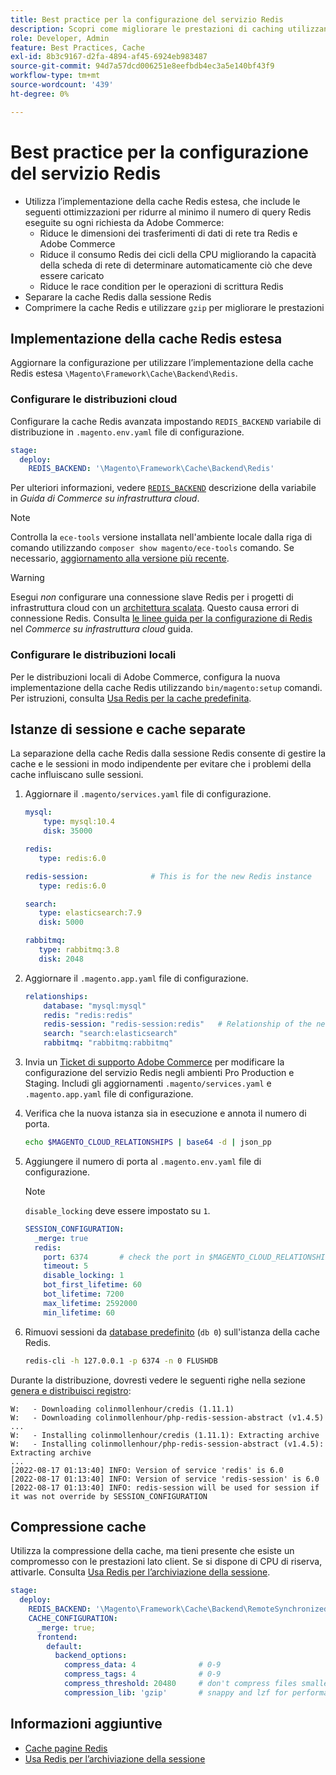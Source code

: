 ```yaml
---
title: Best practice per la configurazione del servizio Redis
description: Scopri come migliorare le prestazioni di caching utilizzando l’implementazione della cache Redis estesa per Adobe Commerce.
role: Developer, Admin
feature: Best Practices, Cache
exl-id: 8b3c9167-d2fa-4894-af45-6924eb983487
source-git-commit: 94d7a57dcd006251e8eefbdb4ec3a5e140bf43f9
workflow-type: tm+mt
source-wordcount: '439'
ht-degree: 0%

---
```


# Best practice per la configurazione del servizio Redis

- Utilizza l’implementazione della cache Redis estesa, che include le seguenti ottimizzazioni per ridurre al minimo il numero di query Redis eseguite su ogni richiesta da Adobe Commerce:
   - Riduce le dimensioni dei trasferimenti di dati di rete tra Redis e Adobe Commerce
   - Riduce il consumo Redis dei cicli della CPU migliorando la capacità della scheda di rete di determinare automaticamente ciò che deve essere caricato
   - Riduce le race condition per le operazioni di scrittura Redis
- Separare la cache Redis dalla sessione Redis
- Comprimere la cache Redis e utilizzare `gzip` per migliorare le prestazioni

## Implementazione della cache Redis estesa

Aggiornare la configurazione per utilizzare l’implementazione della cache Redis estesa `\Magento\Framework\Cache\Backend\Redis`.

### Configurare le distribuzioni cloud

Configurare la cache Redis avanzata impostando `REDIS_BACKEND` variabile di distribuzione in `.magento.env.yaml` file di configurazione.

```yaml
stage:
  deploy:
    REDIS_BACKEND: '\Magento\Framework\Cache\Backend\Redis'
```

Per ulteriori informazioni, vedere [`REDIS_BACKEND`](https://experienceleague.adobe.com/docs/commerce-cloud-service/user-guide/configure/env/stage/variables-deploy.html#redis_backend) descrizione della variabile in _Guida di Commerce su infrastruttura cloud_.

>[!NOTE]
>
> Controlla la `ece-tools` versione installata nell&#39;ambiente locale dalla riga di comando utilizzando `composer show magento/ece-tools` comando. Se necessario, [aggiornamento alla versione più recente](https://experienceleague.adobe.com/docs/commerce-cloud-service/user-guide/dev-tools/ece-tools/update-package.html).

>[!WARNING]
>
>Esegui _non_ configurare una connessione slave Redis per i progetti di infrastruttura cloud con un [architettura scalata](https://experienceleague.adobe.com/docs/commerce-cloud-service/user-guide/architecture/scaled-architecture.html). Questo causa errori di connessione Redis. Consulta [le linee guida per la configurazione di Redis](https://experienceleague.adobe.com/docs/commerce-cloud-service/user-guide/configure/env/stage/variables-deploy.html#redis_use_slave_connection) nel _Commerce su infrastruttura cloud_ guida.

### Configurare le distribuzioni locali

Per le distribuzioni locali di Adobe Commerce, configura la nuova implementazione della cache Redis utilizzando `bin/magento:setup` comandi. Per istruzioni, consulta [Usa Redis per la cache predefinita](../../../configuration/cache/redis-pg-cache.md#configure-redis-page-caching).

## Istanze di sessione e cache separate

La separazione della cache Redis dalla sessione Redis consente di gestire la cache e le sessioni in modo indipendente per evitare che i problemi della cache influiscano sulle sessioni.

1. Aggiornare il `.magento/services.yaml` file di configurazione.

   ```yaml
   mysql:
       type: mysql:10.4
       disk: 35000
   
   redis:
      type: redis:6.0
   
   redis-session:              # This is for the new Redis instance
      type: redis:6.0
   
   search:
      type: elasticsearch:7.9
      disk: 5000
   
   rabbitmq:
      type: rabbitmq:3.8
      disk: 2048
   ```

1. Aggiornare il `.magento.app.yaml` file di configurazione.

   ```yaml
   relationships:
       database: "mysql:mysql"
       redis: "redis:redis"
       redis-session: "redis-session:redis"   # Relationship of the new Redis instance
       search: "search:elasticsearch"
       rabbitmq: "rabbitmq:rabbitmq"
   ```

1. Invia un [Ticket di supporto Adobe Commerce](https://experienceleague.adobe.com/docs/commerce-knowledge-base/kb/help-center-guide/magento-help-center-user-guide.html#submit-ticket) per modificare la configurazione del servizio Redis negli ambienti Pro Production e Staging. Includi gli aggiornamenti `.magento/services.yaml` e `.magento.app.yaml` file di configurazione.

1. Verifica che la nuova istanza sia in esecuzione e annota il numero di porta.

   ```bash
   echo $MAGENTO_CLOUD_RELATIONSHIPS | base64 -d | json_pp
   ```

1. Aggiungere il numero di porta al `.magento.env.yaml` file di configurazione.

   >[!NOTE]
   >`disable_locking` deve essere impostato su `1`.
   >   

   ```yaml
   SESSION_CONFIGURATION:
     _merge: true
     redis:
       port: 6374       # check the port in $MAGENTO_CLOUD_RELATIONSHIPS
       timeout: 5
       disable_locking: 1
       bot_first_lifetime: 60
       bot_lifetime: 7200
       max_lifetime: 2592000
       min_lifetime: 60
   ```

1. Rimuovi sessioni da [database predefinito](../../../configuration/cache/redis-pg-cache.md) (`db 0`) sull&#39;istanza della cache Redis.

   ```bash
   redis-cli -h 127.0.0.1 -p 6374 -n 0 FLUSHDB
   ```

Durante la distribuzione, dovresti vedere le seguenti righe nella sezione [genera e distribuisci registro](https://experienceleague.adobe.com/docs/commerce-cloud-service/user-guide/develop/test/log-locations.html#build-and-deploy-logs):

```terminal
W:   - Downloading colinmollenhour/credis (1.11.1)
W:   - Downloading colinmollenhour/php-redis-session-abstract (v1.4.5)
...
W:   - Installing colinmollenhour/credis (1.11.1): Extracting archive
W:   - Installing colinmollenhour/php-redis-session-abstract (v1.4.5): Extracting archive
...
[2022-08-17 01:13:40] INFO: Version of service 'redis' is 6.0
[2022-08-17 01:13:40] INFO: Version of service 'redis-session' is 6.0
[2022-08-17 01:13:40] INFO: redis-session will be used for session if it was not override by SESSION_CONFIGURATION
```

## Compressione cache

Utilizza la compressione della cache, ma tieni presente che esiste un compromesso con le prestazioni lato client. Se si dispone di CPU di riserva, attivarle. Consulta [Usa Redis per l’archiviazione della sessione](../../../configuration/cache/redis-session.md).

```yaml
stage:
  deploy:
    REDIS_BACKEND: '\Magento\Framework\Cache\Backend\RemoteSynchronizedCache'
    CACHE_CONFIGURATION:
      _merge: true;
      frontend:
        default:
          backend_options:
            compress_data: 4              # 0-9
            compress_tags: 4              # 0-9
            compress_threshold: 20480     # don't compress files smaller than this value
            compression_lib: 'gzip'       # snappy and lzf for performance, gzip for high compression (~69%)
```

## Informazioni aggiuntive

- [Cache pagine Redis](../../../configuration/cache/redis-pg-cache.md)
- [Usa Redis per l’archiviazione della sessione](../../../configuration/cache/redis-session.md)
